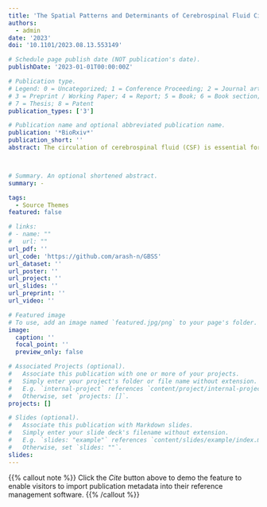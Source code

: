 ```yaml
---
title: 'The Spatial Patterns and Determinants of Cerebrospinal Fluid Circulation in the Human Brain'
authors:
  - admin
date: '2023'
doi: '10.1101/2023.08.13.553149'

# Schedule page publish date (NOT publication's date).
publishDate: '2023-01-01T00:00:00Z'

# Publication type.
# Legend: 0 = Uncategorized; 1 = Conference Proceeding; 2 = Journal article;
# 3 = Preprint / Working Paper; 4 = Report; 5 = Book; 6 = Book section;
# 7 = Thesis; 8 = Patent
publication_types: ['3']

# Publication name and optional abbreviated publication name.
publication: '*BioRxiv*'
publication_short: ''
abstract: The circulation of cerebrospinal fluid (CSF) is essential for maintaining brain homeostasis and clearance, and impairments in its flow can lead to various brain disorders. Recent studies have shown that CSF circulation can be interrogated using low b-value diffusion magnetic resonance imaging (low-b dMRI). Nevertheless, the spatial organization of intracranial CSF flow dynamics remains largely elusive. Here, we developed a whole-brain voxel-based analysis framework, termed CSF pseudo-diffusion spatial statistics (CpsiSS), to examine CSF mean pseudo-diffusivity (Mpsi), a measure of CSF flow magnitude derived from low-b dMRI. We showed that intracranial CSF Mpsi demonstrates characteristic covariance patterns by employing seed-based correlation analysis. Importantly, we applied non-negative matrix factorization analysis to further elucidate the covariance patterns of CSF Mpsi in a hypothesis-free, data-driven way. We identified distinct CSF spaces that consistently displayed unique pseudo-diffusion characteristics across multiple imaging datasets. Our study revealed that age, sex, brain atrophy, ventricular anatomy, and cerebral perfusion differentially influence Mpsi across these CSF spaces. Notably, individuals with anomalous CSF flow patterns displayed incidental findings on multimodal neuroradiological examinations. Our work sets forth a new paradigm to study CSF flow, with potential applications in clinical settings.



# Summary. An optional shortened abstract.
summary: -

tags:
  - Source Themes
featured: false

# links:
# - name: ""
#   url: ""
url_pdf: ''
url_code: 'https://github.com/arash-n/GBSS'
url_dataset: ''
url_poster: ''
url_project: ''
url_slides: ''
url_preprint: ''
url_video: ''

# Featured image
# To use, add an image named `featured.jpg/png` to your page's folder.
image:
  caption: ''
  focal_point: ''
  preview_only: false

# Associated Projects (optional).
#   Associate this publication with one or more of your projects.
#   Simply enter your project's folder or file name without extension.
#   E.g. `internal-project` references `content/project/internal-project/index.md`.
#   Otherwise, set `projects: []`.
projects: []

# Slides (optional).
#   Associate this publication with Markdown slides.
#   Simply enter your slide deck's filename without extension.
#   E.g. `slides: "example"` references `content/slides/example/index.md`.
#   Otherwise, set `slides: ""`.
slides:
---
```



{{% callout note %}}
Click the _Cite_ button above to demo the feature to enable visitors to import publication metadata into their reference management software.
{{% /callout %}}
